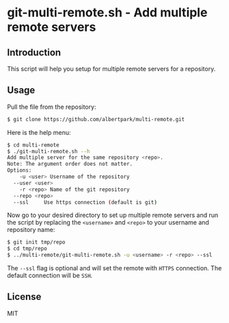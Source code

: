 # git-multi-remote.sh - Add multiple remote servers

## Introduction

This script will help you setup for multiple remote servers for a repository.

## Usage

Pull the file from the repository:
```bash
$ git clone https://github.com/albertpark/multi-remote.git
```

Here is the help menu:
```bash
$ cd multi-remote
$ ./git-multi-remote.sh --h
Add multiple server for the same repository <repo>.
Note: The argument order does not matter.
Options:
    -u <user> Username of the repository
  --user <user>
    -r <repo> Name of the git repository
  --repo <repo>
  --ssl     Use https connection (default is git)
```

Now go to your desired directory to set up multiple remote servers and run the script by replacing the `<username>` and `<repo>` to your username and repository name:

```bash
$ git init tmp/repo
$ cd tmp/repo
$ ../multi-remote/git-multi-remote.sh -u <username> -r <repo> --ssl
```

The `--ssl` flag is optional and will set the remote with `HTTPS` connection. The default connection will be `SSH`.

## License

MIT

